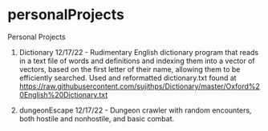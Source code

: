 # personalProjects
Personal Projects

1. Dictionary 12/17/22 - 
  Rudimentary English dictionary program that reads in a text file of words and definitions and indexing them into a vector of vectors,
  based on the first letter of their name, allowing them to be efficiently searched.
  Used and reformatted dictionary.txt found at https://raw.githubusercontent.com/sujithps/Dictionary/master/Oxford%20English%20Dictionary.txt

2. dungeonEscape 12/17/22 - 
  Dungeon crawler  with random encounters, both hostile and nonhostile, and basic combat.
  
